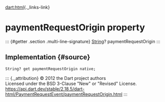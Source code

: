 [dart:html](../../dart-html/dart-html-library){._links-link}

paymentRequestOrigin property
=============================

::: {#getter .section .multi-line-signature}
[String](../../dart-core/string-class)? paymentRequestOrigin
:::

Implementation {#source}
--------------

``` {.language-dart data-language="dart"}
String? get paymentRequestOrigin native;
```

::: {._attribution}
© 2012 the Dart project authors\
Licensed under the BSD 3-Clause \"New\" or \"Revised\" License.\
<https://api.dart.dev/stable/2.18.5/dart-html/PaymentRequestEvent/paymentRequestOrigin.html>
:::
